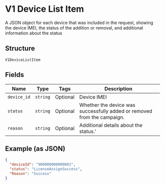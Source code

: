 
# V1 Device List Item

A JSON object for each device that was included in the request, showing the device IMEI, the status of the addition or removal, and additional information about the status

## Structure

`V1DeviceListItem`

## Fields

| Name | Type | Tags | Description |
|  --- | --- | --- | --- |
| `device_id` | `string` | Optional | Device IMEI |
| `status` | `string` | Optional | Whether the device was successfully added or removed from the campaign. |
| `reason` | `string` | Optional | Additional details about the status.' |

## Example (as JSON)

```json
{
  "deviceId": "900000000000001",
  "status": "LicenseAssignSuccess",
  "Reason": "Success"
}
```

